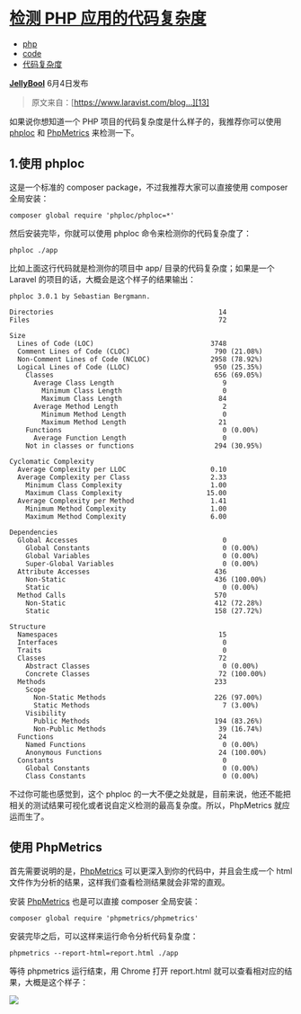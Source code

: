 

# [检测 PHP 应用的代码复杂度][0]

* [php][1]
* [code][2]
* [代码复杂度][3]

[**JellyBool**][4] 6月4日发布 


> 原文来自：[https://www.laravist.com/blog...][13]

如果说你想知道一个 PHP 项目的代码复杂度是什么样子的，我推荐你可以使用 [phploc][14] 和 [PhpMetrics][15] 来检测一下。

## 1.使用 phploc

这是一个标准的 composer package，不过我推荐大家可以直接使用 composer 全局安装：

    composer global require 'phploc/phploc=*'

然后安装完毕，你就可以使用 phploc 命令来检测你的代码复杂度了：

    phploc ./app

比如上面这行代码就是检测你的项目中 app/ 目录的代码复杂度；如果是一个 Laravel 的项目的话，大概会是这个样子的结果输出：

    phploc 3.0.1 by Sebastian Bergmann.
    
    Directories                                         14
    Files                                               72
    
    Size
      Lines of Code (LOC)                             3748
      Comment Lines of Code (CLOC)                     790 (21.08%)
      Non-Comment Lines of Code (NCLOC)               2958 (78.92%)
      Logical Lines of Code (LLOC)                     950 (25.35%)
        Classes                                        656 (69.05%)
          Average Class Length                           9
            Minimum Class Length                         0
            Maximum Class Length                        84
          Average Method Length                          2
            Minimum Method Length                        0
            Maximum Method Length                       21
        Functions                                        0 (0.00%)
          Average Function Length                        0
        Not in classes or functions                    294 (30.95%)
    
    Cyclomatic Complexity
      Average Complexity per LLOC                     0.10
      Average Complexity per Class                    2.33
        Minimum Class Complexity                      1.00
        Maximum Class Complexity                     15.00
      Average Complexity per Method                   1.41
        Minimum Method Complexity                     1.00
        Maximum Method Complexity                     6.00
    
    Dependencies
      Global Accesses                                    0
        Global Constants                                 0 (0.00%)
        Global Variables                                 0 (0.00%)
        Super-Global Variables                           0 (0.00%)
      Attribute Accesses                               436
        Non-Static                                     436 (100.00%)
        Static                                           0 (0.00%)
      Method Calls                                     570
        Non-Static                                     412 (72.28%)
        Static                                         158 (27.72%)
    
    Structure
      Namespaces                                        15
      Interfaces                                         0
      Traits                                             0
      Classes                                           72
        Abstract Classes                                 0 (0.00%)
        Concrete Classes                                72 (100.00%)
      Methods                                          233
        Scope
          Non-Static Methods                           226 (97.00%)
          Static Methods                                 7 (3.00%)
        Visibility
          Public Methods                               194 (83.26%)
          Non-Public Methods                            39 (16.74%)
      Functions                                         24
        Named Functions                                  0 (0.00%)
        Anonymous Functions                             24 (100.00%)
      Constants                                          0
        Global Constants                                 0 (0.00%)
        Class Constants                                  0 (0.00%)
        

不过你可能也感觉到，这个 phploc 的一大不便之处就是，目前来说，他还不能把相关的测试结果可视化或者说自定义检测的最高复杂度。所以，PhpMetrics 就应运而生了。

## 使用 PhpMetrics

首先需要说明的是，[PhpMetrics][15] 可以更深入到你的代码中，并且会生成一个 html 文件作为分析的结果，这样我们查看检测结果就会非常的直观。

安装 [PhpMetrics][15] 也是可以直接 composer 全局安装：

    composer global require 'phpmetrics/phpmetrics'

安装完毕之后，可以这样来运行命令分析代码复杂度：

    phpmetrics --report-html=report.html ./app

等待 phpmetrics 运行结束，用 Chrome 打开 report.html 就可以查看相对应的结果，大概是这个样子：

![][16]

[0]: https://segmentfault.com/a/1190000009654074
[1]: https://segmentfault.com/t/php/blogs
[2]: https://segmentfault.com/t/code/blogs
[3]: https://segmentfault.com/t/%E4%BB%A3%E7%A0%81%E5%A4%8D%E6%9D%82%E5%BA%A6/blogs
[4]: https://segmentfault.com/u/jellybool
[13]: https://www.laravist.com/blog/post/code-complexity-tools-for-php-apps
[14]: https://github.com/sebastianbergmann/phploc
[15]: http://www.phpmetrics.org/
[16]: https://segmentfault.com/img/bVOFB1


